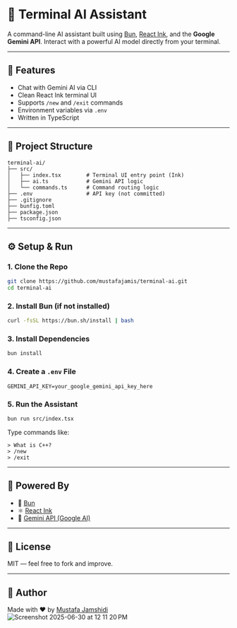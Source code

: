 # 🧠 Terminal AI Assistant

A command-line AI assistant built using [Bun](https://bun.sh/), [React Ink](https://github.com/vadimdemedes/ink), and the **Google Gemini API**.
Interact with a powerful AI model directly from your terminal.

---

## 🚀 Features

* Chat with Gemini AI via CLI
* Clean React Ink terminal UI
* Supports `/new` and `/exit` commands
* Environment variables via `.env`
* Written in TypeScript

---

## 📁 Project Structure

```
terminal-ai/
├── src/
│   ├── index.tsx        # Terminal UI entry point (Ink)
│   ├── ai.ts            # Gemini API logic
│   └── commands.ts      # Command routing logic
├── .env                 # API key (not committed)
├── .gitignore
├── bunfig.toml
├── package.json
├── tsconfig.json
```

---

## ⚙️ Setup & Run

### 1. Clone the Repo

```bash
git clone https://github.com/mustafajamis/terminal-ai.git
cd terminal-ai
```

### 2. Install Bun (if not installed)

```bash
curl -fsSL https://bun.sh/install | bash
```

### 3. Install Dependencies

```bash
bun install
```

### 4. Create a `.env` File

```env
GEMINI_API_KEY=your_google_gemini_api_key_here
```

### 5. Run the Assistant

```bash
bun run src/index.tsx
```

Type commands like:

```
> What is C++?
> /new
> /exit
```

---

## 🧠 Powered By

* 🐇 [Bun](https://bun.sh/)
* ⚛️ [React Ink](https://github.com/vadimdemedes/ink)
* 🌟 [Gemini API (Google AI)](https://ai.google.dev)

---

## 📜 License

MIT — feel free to fork and improve.

---

## 📌 Author

Made with ❤️ by [Mustafa Jamshidi](https://github.com/mustafajamis)
![Screenshot 2025-06-30 at 12 11 20 PM](https://github.com/user-attachments/assets/e7b6510a-75b3-4a27-877c-6ff2b525a8ff)
